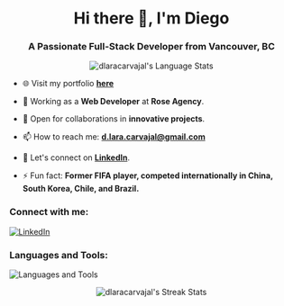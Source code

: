 <h1 align="center">Hi there 👋, I'm Diego</h1>
<h3 align="center">A Passionate Full-Stack Developer from Vancouver, BC</h3>
<p align="center">
  <img src="https://github-readme-stats.vercel.app/api/top-langs?username=dlaracarvajal&show_icons=true&theme=dark&text_color=ffffff&locale=en&layout=compact" alt="dlaracarvajal's Language Stats" />
</p>

- 🌐 Visit my portfolio **[here](https://www.diegolara.dev)**

- 🚀 Working as a **Web Developer** at **Rose Agency**.
  
- 🤝 Open for collaborations in **innovative projects**.

- 📫 How to reach me: **[d.lara.carvajal@gmail.com](mailto:d.lara.carvajal@gmail.com)**

- 📄 Let's connect on **[LinkedIn](https://www.linkedin.com/in/dlaracarvajal/)**.

- ⚡ Fun fact: **Former FIFA player, competed internationally in China, South Korea, Chile, and Brazil.**

### Connect with me:
<p align="left">
  <a href="https://www.linkedin.com/in/dlaracarvajal/">
    <img src="https://skillicons.dev/icons?i=linkedin" alt="LinkedIn" />
  </a>
</p>

### Languages and Tools:
<p align="left">
  <img src="https://skillicons.dev/icons?i=javascript,typescript,react,nextjs,astro,nodejs,express,mongodb,mysql,firebase,html,css,tailwind,sass,git,figma,illustrator,photoshop" alt="Languages and Tools" />
</p>
        
<p align="center">
  <img src="https://github-readme-streak-stats.herokuapp.com/?user=dlaracarvajal&theme=dark" alt="dlaracarvajal's Streak Stats" />
</p>


